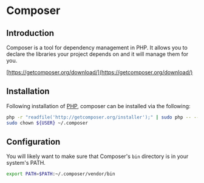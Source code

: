 # Composer

## Introduction

Composer is a tool for dependency management in PHP. It allows you to declare the libraries your project depends on and it will manage them for you.

[https://getcomposer.org/download/](https://getcomposer.org/download/)

## Installation

Following installation of [PHP](../software/php.md), composer can be installed via the following:

```bash
php -r "readfile('http://getcomposer.org/installer');" | sudo php -- --install-dir=/usr/local/bin/ --filename=composer
sudo chown ${USER} ~/.composer
```

## Configuration

You will likely want to make sure that Composer's `bin` directory is in your system's PATH.

```bash
export PATH=$PATH:~/.composer/vendor/bin
```
